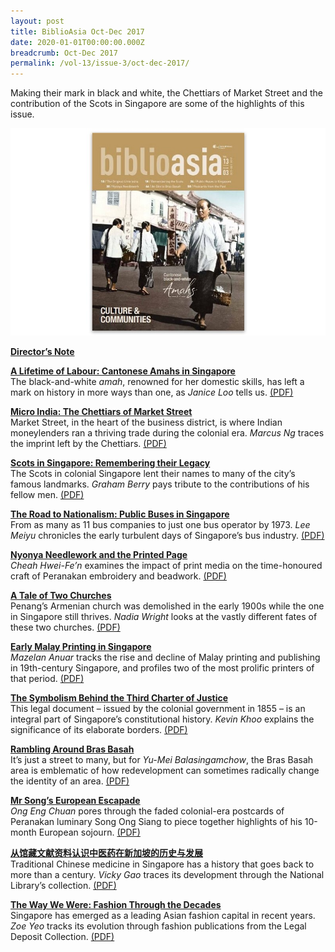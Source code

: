 ```yaml
---
layout: post
title: BiblioAsia Oct-Dec 2017
date: 2020-01-01T00:00:00.000Z
breadcrumb: Oct-Dec 2017
permalink: /vol-13/issue-3/oct-dec-2017/
---
```

Making their mark in black and white, the Chettiars of Market Street and the contribution of the Scots in Singapore are some of the highlights of this issue.

<img src="/images/Vol-13-issue-3/vol13_iss3.JPG">  

**[Director’s Note](/vol-13/issue-3/oct-dec-2017/directors-note)**

**[A Lifetime of Labour: Cantonese Amahs in Singapore](/vol-13/issue-3/oct-dec-2017/lifetime-of-labour)** <br>
The black-and-white *amah*, renowned for her domestic skills, has left a mark on history in more ways than one, as *Janice Loo* tells us. [(PDF)](/files/pdf/vol-13/v13-issue3_Amahs.pdf)

**[Micro India: The Chettiars of Market Street](/vol-13/issue-3/oct-dec-2017/micro-india)** <br>
Market Street, in the heart of the business district, is where Indian moneylenders ran a thriving trade during the colonial era. *Marcus Ng* traces the imprint left by the Chettiars. [(PDF)](/files/pdf/vol-13/v13-issue3_Chettiars.pdf)

**[Scots in Singapore: Remembering their Legacy](/vol-13/issue-3/oct-dec-2017/scots-in-singapore)** <br>
The Scots in colonial Singapore lent their names to many of the city’s famous landmarks. *Graham Berry* pays tribute to the contributions of his fellow men. [(PDF)](/files/pdf/vol-13/v13-issue3_Scots.pdf)

**[The Road to Nationalism: Public Buses in Singapore](/vol-13/issue-3/oct-dec-2017/roadtonationalisation)** <br>
From as many as 11 bus companies to just one bus operator by 1973. *Lee Meiyu* chronicles the early turbulent days of Singapore’s bus industry. [(PDF)](/files/pdf/vol-13/v13-issue3_PublicBuses.pdf)

**[Nyonya Needlework and the Printed Page](/vol-13/issue-3/oct-dec-2017/nyonya-needlework)** <br>
*Cheah Hwei-Fe’n* examines the impact of print media on the time-honoured craft of Peranakan embroidery and beadwork. [(PDF)](/files/pdf/vol-13/v13-issue3_Needlework.pdf)

**[A Tale of Two Churches](/vol-13/issue-3/oct-dec-2017/tale-of-two-churches)** <br>
Penang’s Armenian church was demolished in the early 1900s while the one in Singapore still thrives. *Nadia Wright* looks at the vastly different fates of these two churches. [(PDF)](/files/pdf/vol-13/v13-issue3_TwoChurches.pdf)

**[Early Malay Printing in Singapore](/vol-13/issue-3/oct-dec-2017/early-malay-printing)** <br>
*Mazelan Anuar* tracks the rise and decline of Malay printing and publishing in 19th-century Singapore, and profiles two of the most prolific printers of that period. [(PDF)](/files/pdf/vol-13/v13-issue3_Printing.pdf)

**[The Symbolism Behind the Third Charter of Justice](/vol-13/issue-3/oct-dec-2017/third-charter-justice)** <br>
This legal document – issued by the colonial government in 1855 – is an integral part of Singapore’s constitutional history. *Kevin Khoo* explains the significance of its elaborate borders. [(PDF)](/files/pdf/vol-13/v13-issue3_Justice.pdf)

**[Rambling Around Bras Basah](/vol-13/issue-3/oct-dec-2017/ramblingarndbrasbasah)** <br>
It’s just a street to many, but for *Yu-Mei Balasingamchow*, the Bras Basah area is emblematic of how redevelopment can sometimes radically change the identity of an area. [(PDF)](/files/pdf/vol-13/v13-issue3_BrasBasah.pdf) 

**[Mr Song’s European Escapade](/vol-13/issue-3/oct-dec-2017/european-escapade)** <br>
*Ong Eng Chuan* pores through the faded colonial-era postcards of Peranakan luminary Song Ong Siang to piece together highlights of his 10-month European sojourn. [(PDF)](/files/pdf/vol-13/v13-issue3_MrSong.pdf)

**[从馆藏文献资料认识中医药在新加坡的历史与发展](/vol-13/issue-3/oct-dec-2017/traditionalchinesemed)**<br>
Traditional Chinese medicine in Singapore has a history that goes back to more than a century. *Vicky Gao* traces its development through the National Library’s collection. [(PDF)](/files/pdf/vol-13/v13-issue3_ChineseMedicine.pdf)

**[The Way We Were: Fashion Through the Decades](/vol-13/issue-3/oct-dec-2017/fashionthroughdecades)** <br>
Singapore has emerged as a leading Asian fashion capital in recent years. *Zoe Yeo* tracks its evolution through fashion publications from the Legal Deposit Collection. [(PDF)](/files/pdf/vol-13/v13-issue3_Fashion.pdf)
